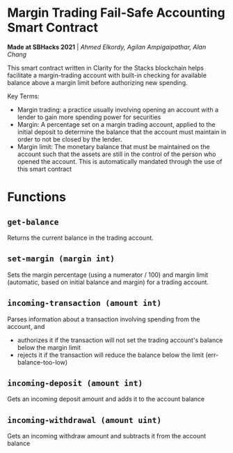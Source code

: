 # Margin Trading Fail-Safe Accounting Smart Contract
  **Made at SBHacks 2021** | *Ahmed Elkordy, Agilan Ampigaipathar, Alan Chang*

  This smart contract written in Clarity for the Stacks blockchain helps facilitate a margin-trading account
  with built-in checking for available balance above a margin limit before authorizing new spending.

  Key Terms:
  - Margin trading: a practice usually involving opening an account with a lender to gain more spending power for securities
  - Margin: A percentage set on a margin trading account, applied to the initial deposit to determine the balance that
    the account must maintain in order to not be closed by the lender.
  - Margin limit: The monetary balance that must be maintained on the account such that the assets are still in the
    control of the person who opened the account. This is automatically mandated through the use of this smart contract
  
# Functions
## `get-balance`
  Returns the current balance in the trading account.

## `set-margin (margin int)`
  Sets the margin percentage (using a numerator / 100) and 
  margin limit (automatic, based on initial balance and margin) for a trading account.

## `incoming-transaction (amount int)`
  Parses information about a transaction involving spending from the account, and
  - authorizes it if the transaction will not set the trading account's balance below the margin limit
  - rejects it if the transaction will reduce the balance below the limit (err-balance-too-low)

## `incoming-deposit (amount int)`
  Gets an incoming deposit amount and adds it to the account balance

## `incoming-withdrawal (amount uint)`
  Gets an incoming withdraw amount and subtracts it from the account balance
